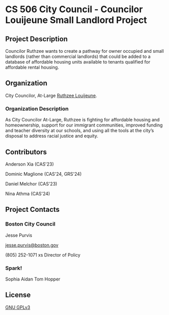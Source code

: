 
# CS 506 City Council - Councilor Louijeune Small Landlord Project

## Project Description

Councilor Ruthzee wants to create a pathway for owner occupied and small landlords (rather than commercial landlords) that could be added to a database of affordable housing units available to tenants qualified for affordable rental housing.

## Organization

City Councilor, At-Large [Ruthzee Louijeune](https://www.boston.gov/departments/city-council/ruthzee-louijeune).

### Organization Description

As City Councilor At-Large, Ruthzee is fighting for affordable housing and homeownership, support for our immigrant communities, improved funding and teacher diversity at our schools, and using all the tools at the city’s disposal to address racial justice and equity.

## Contributors

Anderson Xia (CAS'23)

Dominic Maglione (CAS'24, GRS'24)

Daniel Melchor (CAS'23)

Nina Athma (CAS'24)

## Project Contacts

### Boston City Council

Jesse Purvis

jesse.purvis@boston.gov

(805) 252-1071
xs
Director of Policy

### Spark!

Sophia
Aidan
Tom Hopper

## License

[GNU GPLv3](https://choosealicense.com/licenses/gpl-3.0/)

